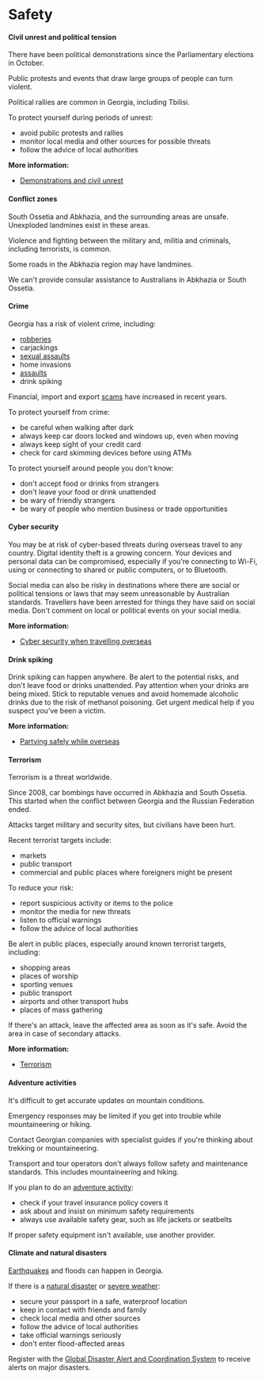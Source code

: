 # Safety

#### Civil unrest and political tension

There have been political demonstrations since the Parliamentary elections in October.

Public protests and events that draw large groups of people can turn violent.

Political rallies are common in Georgia, including Tbilisi.

To protect yourself during periods of unrest:

* avoid public protests and rallies
* monitor local media and other sources for possible threats
* follow the advice of local authorities

**More information:**

* [Demonstrations and civil unrest](/news-and-updates/demonstrations-and-unrest "Demonstrations and unrest")

#### Conflict zones

South Ossetia and Abkhazia, and the surrounding areas are unsafe. Unexploded landmines exist in these areas.

Violence and fighting between the military and, militia and criminals, including terrorists, is common.

Some roads in the Abkhazia region may have landmines.

We can't provide consular assistance to Australians in Abkhazia or South Ossetia.

#### Crime

Georgia has a risk of violent crime, including:

* [robberies](https://www.smartraveller.gov.au/node/344)
* carjackings
* [sexual assaults](https://www.smartraveller.gov.au/node/355)
* home invasions
* [assaults](https://www.smartraveller.gov.au/node/354)
* drink spiking

Financial, import and export [scams](https://www.smartraveller.gov.au/node/363) have increased in recent years.

To protect yourself from crime:

* be careful when walking after dark
* always keep car doors locked and windows up, even when moving
* always keep sight of your credit card
* check for card skimming devices before using ATMs

To protect yourself around people you don't know:

* don't accept food or drinks from strangers
* don't leave your food or drink unattended
* be wary of friendly strangers
* be wary of people who mention business or trade opportunities

#### Cyber security

You may be at risk of cyber-based threats during overseas travel to any country. Digital identity theft is a growing concern. Your devices and personal data can be compromised, especially if you're connecting to Wi-Fi, using or connecting to shared or public computers, or to Bluetooth.

Social media can also be risky in destinations where there are social or political tensions or laws that may seem unreasonable by Australian standards. Travellers have been arrested for things they have said on social media. Don't comment on local or political events on your social media.

**More information:**

* [Cyber security when travelling overseas](/before-you-go/staying-safe/cyber-security "Cyber security when travelling overseas")

#### Drink spiking

Drink spiking can happen anywhere. Be alert to the potential risks, and don't leave food or drinks unattended. Pay attention when your drinks are being mixed. Stick to reputable venues and avoid homemade alcoholic drinks due to the risk of methanol poisoning. Get urgent medical help if you suspect you’ve been a victim.

**More information:**

* [Partying safely while overseas](/before-you-go/safety/partying "Partying safely")

#### Terrorism

Terrorism is a threat worldwide.

Since 2008, car bombings have occurred in Abkhazia and South Ossetia. This started when the conflict between Georgia and the Russian Federation ended.

Attacks target military and security sites, but civilians have been hurt.

Recent terrorist targets include:

* markets
* public transport
* commercial and public places where foreigners might be present

To reduce your risk:

* report suspicious activity or items to the police
* monitor the media for new threats
* listen to official warnings
* follow the advice of local authorities

Be alert in public places, especially around known terrorist targets, including:

* shopping areas
* places of worship
* sporting venues
* public transport
* airports and other transport hubs
* places of mass gathering

If there's an attack, leave the affected area as soon as it's safe. Avoid the area in case of secondary attacks.

**More information:**

* [Terrorism](/before-you-go/safety/terrorism "Terrorism")

#### Adventure activities

It's difficult to get accurate updates on mountain conditions.

Emergency responses may be limited if you get into trouble while mountaineering or hiking.

Contact Georgian companies with specialist guides if you're thinking about trekking or mountaineering.

Transport and tour operators don't always follow safety and maintenance standards. This includes mountaineering and hiking.

If you plan to do an [adventure activity](/before-you-go/activities/adventure "Going overseas for sports and adventure"):

* check if your travel insurance policy covers it
* ask about and insist on minimum safety requirements
* always use available safety gear, such as life jackets or seatbelts

If proper safety equipment isn't available, use another provider.

#### Climate and natural disasters

[Earthquakes](/before-you-go/safety/earthquakes-tsunamis "Earthquakes and tsunamis") and floods can happen in Georgia.

If there is a [natural disaster](/before-you-go/safety/natural-disasters "Staying safe when there's a natural disaster") or [severe weather](/before-you-go/safety/severe-weather "Severe weather"):

* secure your passport in a safe, waterproof location
* keep in contact with friends and family
* check local media and other sources
* follow the advice of local authorities
* take official warnings seriously
* don't enter flood-affected areas

Register with the [Global Disaster Alert and Coordination System](http://gdacs.org/) to receive alerts on major disasters.